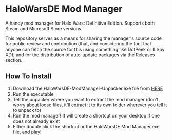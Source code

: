 # HaloWarsDE Mod Manager
A handy mod manager for Halo Wars: Definitive Edition. Supports both Steam and Microsoft Store versions.

This repository serves as a means for sharing the manager's source code for public review and contribution (that, and considering the fact that anyone can fetch the source for this using something like DotPeek or ILSpy XD); and for the distribution of auto-update packages via the Releases section.

## How To Install
1) Download the HaloWarsDE-ModManager-Unpacker.exe file from <a href="https://www.moddb.com/mods/halo-wars-de-mod-manager/downloads">HERE</a>
2) Run the executable
3) Tell the unpacker where you want to extract the mod manager (don't worry about loose files, it'll extract it to its own folder wherever you tell it to unpack to)
4) Run the mod manager! It will create a shortcut on your desktop if one does not already exist
5) Either double click the shortcut or the HaloWarsDE Mod Manager.exe file, and play!
